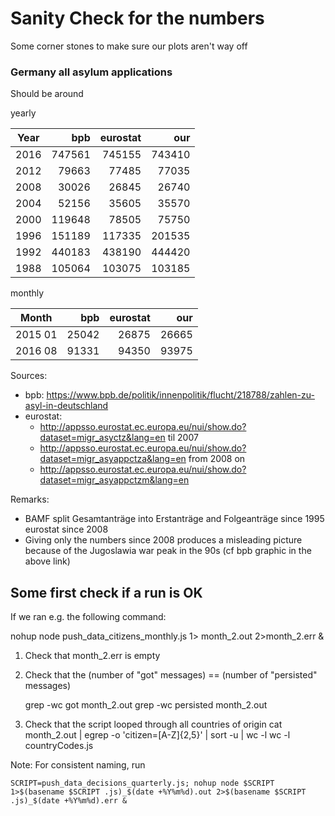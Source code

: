 # Sanity Check for the numbers
Some corner stones to make sure our plots aren't way off

###  Germany all asylum applications
Should be around 

yearly

Year | bpb | eurostat | our |
-----|-----:|-------:|-----:|
2016 | 747561  | 745155 | 743410|
2012 |  79663  | 77485 | 77035|
2008 |  30026  | 26845 | 26740|
2004 | 52156   | 35605 | 35570 |
2000 | 119648  | 78505 | 75750|
1996 | 151189  | 117335 | 201535|
1992 | 440183  | 438190 | 444420 |
1988 | 105064  | 103075 | 103185|

monthly

Month | bpb | eurostat | our |
-----|-----:|-------:|-----:|
2015 01 | 25042 | 26875 | 26665 |
2016 08 | 91331 | 94350 | 93975 |


Sources: 
- bpb: https://www.bpb.de/politik/innenpolitik/flucht/218788/zahlen-zu-asyl-in-deutschland
- eurostat: 
   - http://appsso.eurostat.ec.europa.eu/nui/show.do?dataset=migr_asyctz&lang=en  til 2007
   - http://appsso.eurostat.ec.europa.eu/nui/show.do?dataset=migr_asyappctza&lang=en from 2008 on
   - http://appsso.eurostat.ec.europa.eu/nui/show.do?dataset=migr_asyappctzm&lang=en

Remarks: 
- BAMF split Gesamtanträge into Erstanträge and Folgeanträge since 1995
eurostat since 2008
- Giving only the numbers since 2008 produces a misleading picture because of the Jugoslawia war peak in the 90s (cf bpb graphic in the above link)

## Some first check if a run is OK

If we ran e.g. the following command:

   nohup node push_data_citizens_monthly.js 1> month_2.out 2>month_2.err &

1. Check that month_2.err is empty
2. Check that the (number of "got" messages) == (number of "persisted" messages)
 
    grep -wc got month_2.out 
    grep -wc persisted month_2.out 

3. Check that the script looped through all countries of origin
cat month_2.out | egrep -o 'citizen=[A-Z]{2,5}' | sort -u | wc -l
wc -l countryCodes.js

Note: For consistent naming, run

    SCRIPT=push_data_decisions_quarterly.js; nohup node $SCRIPT 1>$(basename $SCRIPT .js)_$(date +%Y%m%d).out 2>$(basename $SCRIPT .js)_$(date +%Y%m%d).err &


